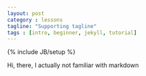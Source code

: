 ```yaml
---
layout: post
category : lessons
tagline: "Supporting tagline"
tags : [intro, beginner, jekyll, tutorial]
---
```

{% include JB/setup %}

Hi, there, I actually not familiar with markdown
